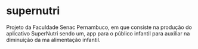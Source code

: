 # supernutri

Projeto da Faculdade Senac Pernambuco, em que consiste na produção do aplicativo SuperNutri sendo um, app para o público infantil para auxiliar na diminuição da ma alimentação infantil.
